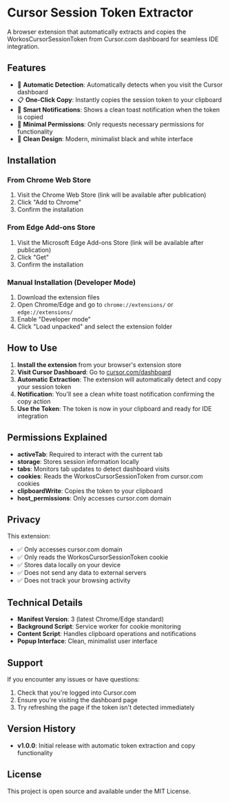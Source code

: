 # Cursor Session Token Extractor

A browser extension that automatically extracts and copies the WorkosCursorSessionToken from Cursor.com dashboard for seamless IDE integration.

## Features

- 🔄 **Automatic Detection**: Automatically detects when you visit the Cursor dashboard
- 📋 **One-Click Copy**: Instantly copies the session token to your clipboard
- 🔔 **Smart Notifications**: Shows a clean toast notification when the token is copied
- 🎯 **Minimal Permissions**: Only requests necessary permissions for functionality
- 🎨 **Clean Design**: Modern, minimalist black and white interface

## Installation

### From Chrome Web Store
1. Visit the Chrome Web Store (link will be available after publication)
2. Click "Add to Chrome"
3. Confirm the installation

### From Edge Add-ons Store
1. Visit the Microsoft Edge Add-ons Store (link will be available after publication)
2. Click "Get"
3. Confirm the installation

### Manual Installation (Developer Mode)
1. Download the extension files
2. Open Chrome/Edge and go to `chrome://extensions/` or `edge://extensions/`
3. Enable "Developer mode"
4. Click "Load unpacked" and select the extension folder

## How to Use

1. **Install the extension** from your browser's extension store
2. **Visit Cursor Dashboard**: Go to [cursor.com/dashboard](https://cursor.com/dashboard)
3. **Automatic Extraction**: The extension will automatically detect and copy your session token
4. **Notification**: You'll see a clean white toast notification confirming the copy action
5. **Use the Token**: The token is now in your clipboard and ready for IDE integration

## Permissions Explained

- **activeTab**: Required to interact with the current tab
- **storage**: Stores session information locally
- **tabs**: Monitors tab updates to detect dashboard visits
- **cookies**: Reads the WorkosCursorSessionToken from cursor.com cookies
- **clipboardWrite**: Copies the token to your clipboard
- **host_permissions**: Only accesses cursor.com domain

## Privacy

This extension:
- ✅ Only accesses cursor.com domain
- ✅ Only reads the WorkosCursorSessionToken cookie
- ✅ Stores data locally on your device
- ✅ Does not send any data to external servers
- ✅ Does not track your browsing activity

## Technical Details

- **Manifest Version**: 3 (latest Chrome/Edge standard)
- **Background Script**: Service worker for cookie monitoring
- **Content Script**: Handles clipboard operations and notifications
- **Popup Interface**: Clean, minimalist user interface

## Support

If you encounter any issues or have questions:
1. Check that you're logged into Cursor.com
2. Ensure you're visiting the dashboard page
3. Try refreshing the page if the token isn't detected immediately

## Version History

- **v1.0.0**: Initial release with automatic token extraction and copy functionality

## License

This project is open source and available under the MIT License.
